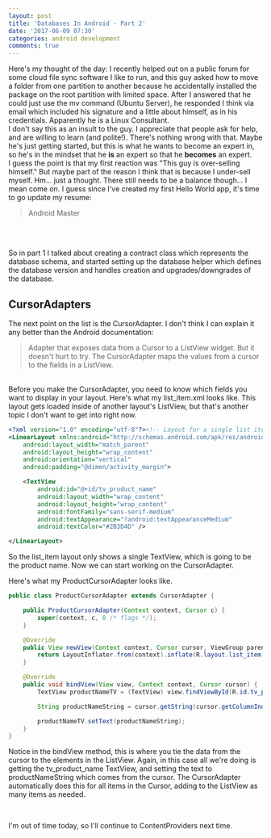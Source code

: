 ```yaml
---
layout: post
title: 'Databases In Android - Part 2'
date: '2017-06-09 07:30'
categories: android development
comments: true
---
```


Here's my thought of the day: I recently helped out on a public forum for some cloud file sync software I like to run, and this guy asked how to move a folder from one partition to another because he accidentally installed the package on the root partition with limited space. After I answered that he could just use the mv command (Ubuntu Server), he responded I think via email which included his signature and a little about himself, as in his credentials. Apparently he is a Linux Consultant.
<br>
I don't say this as an insult to the guy. I appreciate that people ask for help, and are willing to learn (and polite!). There's nothing wrong with that. Maybe he's just getting started, but this is what he wants to become an expert in, so he's in the mindset that he **is** an expert so that he **becomes** an expert.
<br>
I guess the point is that my first reaction was "This guy is over-selling himself." But maybe part of the reason I think that is because I under-sell myself. Hm... just a thought. There still needs to be a balance though... I mean come on. I guess since I've created my first Hello World app, it's time to go update my resume:
> Android Master

<br>
<br>

So in part 1 I talked about creating a contract class which represents the database schema, and started setting up the database helper which defines the database version and handles creation and upgrades/downgrades of the database.

CursorAdapters
--------------

The next point on the list is the CursorAdapter. I don't think I can explain it any better than the Android documentation:
> Adapter that exposes data from a Cursor to a ListView widget.
But it doesn't hurt to try. The CursorAdapter maps the values from a cursor to the fields in a ListView.

<br>
Before you make the CursorAdapter, you need to know which fields you want to display in your layout. Here's what my list_item.xml looks like. This layout gets loaded inside of another layout's ListView, but that's another topic I don't want to get into right now.

```xml
<?xml version="1.0" encoding="utf-8"?><!-- Layout for a single list item in the list of pets -->
<LinearLayout xmlns:android="http://schemas.android.com/apk/res/android"
    android:layout_width="match_parent"
    android:layout_height="wrap_content"
    android:orientation="vertical"
    android:padding="@dimen/activity_margin">

    <TextView
        android:id="@+id/tv_product_name"
        android:layout_width="wrap_content"
        android:layout_height="wrap_content"
        android:fontFamily="sans-serif-medium"
        android:textAppearance="?android:textAppearanceMedium"
        android:textColor="#2B3D4D" />

</LinearLayout>
```

So the list_item layout only shows a single TextView, which is going to be the product name. Now we can start working on the CursorAdapter.

Here's what my ProductCursorAdapter looks like.

```java
public class ProductCursorAdapter extends CursorAdapter {

    public ProductCursorAdapter(Context context, Cursor c) {
        super(context, c, 0 /* flags */);
    }

    @Override
    public View newView(Context context, Cursor cursor, ViewGroup parent) {
        return LayoutInflater.from(context).inflate(R.layout.list_item, parent, false);
    }

    @Override
    public void bindView(View view, Context context, Cursor cursor) {
        TextView productNameTV = (TextView) view.findViewById(R.id.tv_product_name);

        String productNameString = cursor.getString(cursor.getColumnIndexOrThrow(ProductEntry.COLUMN_NAME_NAME));

        productNameTV.setText(productNameString);
    }
}
```

Notice in the bindView method, this is where you tie the data from the cursor to the elements in the ListView. Again, in this case all we're doing is getting the tv_product_name TextView, and setting the text to productNameString which comes from the cursor. The CursorAdapter automatically does this for all items in the Cursor, adding to the ListView as many items as needed.

<br>

I'm out of time today, so I'll continue to ContentProviders next time.
